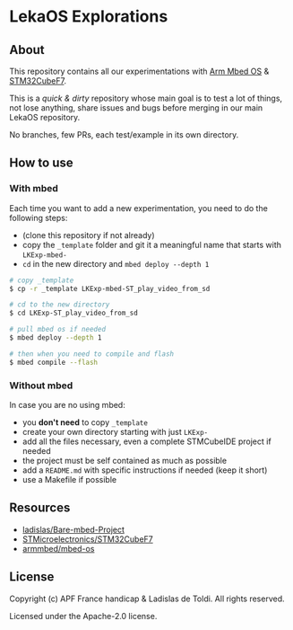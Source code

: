 # LekaOS Explorations

## About

This repository contains all our experimentations with [Arm Mbed OS](https://github.com/armmbed/mbed-os) & [STM32CubeF7](https://github.com/STMicroelectronics/STM32CubeF7).

This is a *quick & dirty* repository whose main goal is to test a lot of things, not lose anything, share issues and bugs before merging in our main LekaOS repository.

No branches, few PRs, each test/example in its own directory.

## How to use

### With mbed

Each time you want to add a new experimentation, you need to do the following steps:

- (clone this repository if not already)
- copy the `_template` folder and git it a meaningful name that starts with `LKExp-mbed-`
- `cd` in the new directory and `mbed deploy --depth 1`

```bash
# copy _template
$ cp -r _template LKExp-mbed-ST_play_video_from_sd

# cd to the new directory
$ cd LKExp-ST_play_video_from_sd

# pull mbed os if needed
$ mbed deploy --depth 1

# then when you need to compile and flash
$ mbed compile --flash
```

### Without mbed

In case you are no using mbed:

- you **don't need** to copy `_template`
- create your own directory starting with just `LKExp-`
- add all the files necessary, even a complete STMCubeIDE project if needed
- the project must be self contained as much as possible
- add a `README.md` with specific instructions if needed (keep it short)
- use a Makefile if possible
 
## Resources

- [ladislas/Bare-mbed-Project](https://github.com/ladislas/Bare-mbed-Project)
- [STMicroelectronics/STM32CubeF7](https://github.com/STMicroelectronics/STM32CubeF7)
- [armmbed/mbed-os](https://github.com/armmbed/mbed-os)

## License

Copyright (c) APF France handicap & Ladislas de Toldi. All rights reserved.

Licensed under the Apache-2.0 license.
